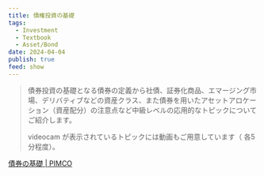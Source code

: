 ```yaml
---
title: 債権投資の基礎
tags:
  - Investment
  - Textbook
  - Asset/Bond
date: 2024-04-04
publish: true
feed: show
---
```

> 債券投資の基礎となる債券の定義から社債、証券化商品、エマージング市場、デリバティブなどの資産クラス、また債券を用いたアセットアロケーション（資産配分）の注意点など中級レベルの応用的なトピックについてご紹介します。
>
> videocam が表示されているトピックには動画もご用意しています（ 各5分程度）。

[債券の基礎 \| PIMCO](https://japan.pimco.com/ja-jp/resources/education/bond-basic)

